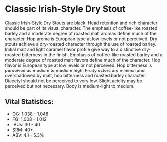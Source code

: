 # Classic Irish-Style Dry Stout

Classic Irish-Style Dry Stouts are black. Head retention and rich character should be part of its visual character. The emphasis of coffee-like roasted barley and a moderate degree of roasted malt aromas define much of the character. Hop aroma is European type at low levels or not perceived. Dry stouts achieve a dry-roasted character through the use of roasted barley. Initial malt and light caramel flavor profile give way to a distinctive dry-roasted bitterness in the finish. Emphasis of coffee-like roasted barley and a moderate degree of roasted malt flavors define much of the character. Hop flavor is European type at low levels or not perceived. Hop bitterness is perceived as medium to medium high. Fruity esters are minimal and overshadowed by malt, hop bitterness and roasted barley character. Diacetyl should not be perceived to very low. Slight acidity may be perceived but not necessary. Body is medium-light to medium.

## Vital Statistics:

- OG: 1.038 - 1.048
- FG: 1.008 - 1.012
- IBUs: 30 - 40
- SRM: 40+
- ABV: 4.1 - 5.3% 